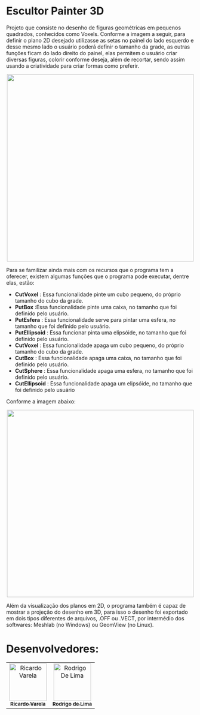 <h1>Escultor Painter 3D</h1>

Projeto que consiste no desenho de figuras geométricas em pequenos quadrados, conhecidos como Voxels. Conforme a imagem a seguir, para definir o plano 2D desejado utilizasse as setas no painel do lado esquerdo e desse mesmo lado o usuário poderá definir o tamanho da grade, as outras funções ficam do lado direito do painel, elas permitem o usuário criar diversas figuras, colorir conforme deseja, além de recortar, sendo assim usando a criatividade para criar formas como preferir.

<p align="center"> 
<img src="https://user-images.githubusercontent.com/48896758/60150988-4be7d180-97b1-11e9-93ab-33a62b015ad9.jpg" width="500px;" style="max-width:100%;">
 </p>

Para se familizar ainda mais com os recursos que o programa tem a oferecer, existem algumas funções que o programa pode executar, dentre elas, estão:

<ul>
   <li><b><font style="vertical-align: inherit;"><font style="vertical-align: inherit;">CutVoxel</font></font></b><font style="vertical-align: inherit;"><font style="vertical-align: inherit;"> : Essa funcionalidade pinte um cubo pequeno, do próprio tamanho do cubo da grade.</font></font></li> 
   <li><b><font style="vertical-align: inherit;"><font style="vertical-align: inherit;">PutBox</font></font></b><font style="vertical-align: inherit;"><font style="vertical-align: inherit;"> :Essa funcionalidade pinte uma caixa, no tamanho que foi definido pelo usuário.</font></font></li> 
   <li><b><font style="vertical-align: inherit;"><font style="vertical-align: inherit;">PutEsfera</font></font></b><font style="vertical-align: inherit;"><font style="vertical-align: inherit;"> : Essa funcionalidade serve para pintar uma esfera, no tamanho que foi definido pelo usuário.</font></font></li>
   <li><b><font style="vertical-align: inherit;"><font style="vertical-align: inherit;">PutEllipsoid</font></font></b><font style="vertical-align: inherit;"><font style="vertical-align: inherit;"> : Essa funcionar pinta uma elipsóide, no tamanho que foi definido pelo usuário.</font></font></li> 
   <li><b><font style="vertical-align: inherit;"><font style="vertical-align: inherit;">CutVoxel</font></font></b><font style="vertical-align: inherit;"><font style="vertical-align: inherit;"> : Essa funcionalidade apaga um cubo pequeno, do próprio tamanho do cubo da grade.</font></font></li> 
   <li><b><font style="vertical-align: inherit;"><font style="vertical-align: inherit;">CutBox</font></font></b><font style="vertical-align: inherit;"><font style="vertical-align: inherit;"> : Essa funcionalidade apaga uma caixa, no tamanho que foi definido pelo usuário.</font></font></li> 
   <li><b><font style="vertical-align: inherit;"><font style="vertical-align: inherit;">CutSphere</font></font></b><font style="vertical-align: inherit;"><font style="vertical-align: inherit;"> : Essa funcionalidade apaga uma esfera, no tamanho que foi definido pelo usuário.</font></font></li>
   <li><b><font style="vertical-align: inherit;"><font style="vertical-align: inherit;">CutEllipsoid</font></font></b><font style="vertical-align: inherit;"><font style="vertical-align: inherit;"> : Essa funcionalidade apaga um elipsóide, no tamanho que foi definido pelo usuário</font></font></li>
 </ul>
 
 Conforme a imagem abaixo:
 
 <p align="center"> 
<img src="https://user-images.githubusercontent.com/48896758/60150988-4be7d180-97b1-11e9-93ab-33a62b015ad9.jpg" width="500px;" style="max-width:100%;">
 </p>
 
 Além da visualização dos planos em 2D, o programa também é capaz de mostrar a projeção do desenho em 3D, para isso o desenho foi exportado em dois tipos diferentes de arquivos, .OFF ou .VECT, por intermédio dos softwares: Meshlab (no Windows) ou GeomView (no Linux).
 
<h1>Desenvolvedores:</h1>
 
 <table>
  <tbody><tr>
    <td align="center">
      <a href="https://github.com/ricardomvv">
        <img src="https://avatars0.githubusercontent.com/u/48896758?s=460&v=4" width="100px;" alt="Ricardo Varela" style="max-width:100%;">
        <br>
        <sub><b>Ricardo Varela</b></sub>
      </a><br>
    </td>
    <td align="center">
      <a href="https://github.com/rodrigols-10">
        <img src="https://avatars3.githubusercontent.com/u/49422747?s=460&v=4" width="100px;" alt="Rodrigo De Lima" style="max-width:100%;">
        <br>
        <sub><b>Rodrigo de Lima</b></sub>
      </a><br>
    </td>
  </tr>
</tbody></table>

